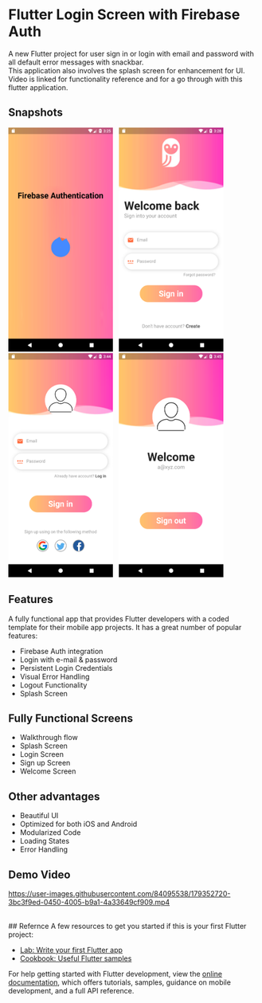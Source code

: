 # Flutter Login Screen with Firebase Auth

A new Flutter project for user sign in or login with email and password with all default error messages with snackbar. <br>
This application also involves the splash screen for enhancement for UI. <br>
Video is linked for functionality reference and for a go through with this flutter application.

 ## Snapshots
<img src="Screenshots/Screenshot1.png" height="450" width="210"/> &nbsp; <img src="Screenshots/Screenshot2.png" height="450" width="210"/> &nbsp; <img src="Screenshots/Screenshot3.png" height="450" width="210"/> &nbsp; <img src="Screenshots/Screenshot4.png" height="450" width="210"/>

## Features

A fully functional app that provides Flutter developers with a coded template for their mobile app projects. It has a great number of popular features:

* Firebase Auth integration
* Login with e-mail & password
* Persistent Login Credentials
* Visual Error Handling
* Logout Functionality
* Splash Screen

## Fully Functional Screens

* Walkthrough flow
* Splash Screen
* Login Screen
* Sign up Screen
* Welcome Screen

## Other advantages

* Beautiful UI
* Optimized for both iOS and Android
* Modularized Code
* Loading States
* Error Handling

## Demo Video

https://user-images.githubusercontent.com/84095538/179352720-3bc3f9ed-0450-4005-b9a1-4a33649cf909.mp4

<br>
## Refernce
A few resources to get you started if this is your first Flutter project:

- [Lab: Write your first Flutter app](https://docs.flutter.dev/get-started/codelab)
- [Cookbook: Useful Flutter samples](https://docs.flutter.dev/cookbook)

For help getting started with Flutter development, view the
[online documentation](https://docs.flutter.dev/), which offers tutorials,
samples, guidance on mobile development, and a full API reference.


